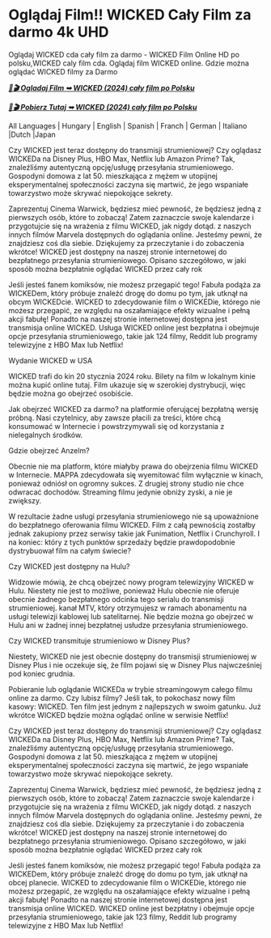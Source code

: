 # Oglądaj Film!! WICKED Cały Film za darmo 4k UHD

Oglądaj WICKED cda cały film za darmo - WICKED Film Online HD po polsku,WICKED caly film cda. Oglądaj film WICKED online. Gdzie można oglądać WICKED filmy za Darmo

<p><b><I><a href="https://r-movies.com/pl/movie/402431/wicked-gitcodepl">📀🎬 Ogladaj Film ➥ WICKED (2024) cały film po Polsku</a></I></b></p>

<p><b><I><a href="https://r-movies.com/pl/movie/402431/wicked-gitcodepl">📀🎬 Pobierz Tutaj ➥ WICKED (2024) cały film po Polsku</a></I></b></p>

All Languages | Hungary | English | Spanish | Franch | German | Italiano |Dutch |Japan

Czy WICKED jest teraz dostępny do transmisji strumieniowej? Czy oglądasz WICKEDa na Disney Plus, HBO Max, Netflix lub Amazon Prime? Tak, znaleźliśmy autentyczną opcję/usługę przesyłania strumieniowego. Gospodyni domowa z lat 50. mieszkająca z mężem w utopijnej eksperymentalnej społeczności zaczyna się martwić, że jego wspaniałe towarzystwo może skrywać niepokojące sekrety.

Zaprezentuj Cinema Warwick, będziesz mieć pewność, że będziesz jedną z pierwszych osób, które to zobaczą! Zatem zaznaczcie swoje kalendarze i przygotujcie się na wrażenia z filmu WICKED, jak nigdy dotąd. z naszych innych filmów Marvela dostępnych do oglądania online. Jesteśmy pewni, że znajdziesz coś dla siebie. Dziękujemy za przeczytanie i do zobaczenia wkrótce! WICKED jest dostępny na naszej stronie internetowej do bezpłatnego przesyłania strumieniowego. Opisano szczegółowo, w jaki sposób można bezpłatnie oglądać WICKED przez cały rok

Jeśli jesteś fanem komiksów, nie możesz przegapić tego! Fabuła podąża za WICKEDem, który próbuje znaleźć drogę do domu po tym, jak utknął na obcym WICKEDcie. WICKED to zdecydowanie film o WICKEDie, którego nie możesz przegapić, ze względu na oszałamiające efekty wizualne i pełną akcji fabułę! Ponadto na naszej stronie internetowej dostępna jest transmisja online WICKED. Usługa WICKED online jest bezpłatna i obejmuje opcje przesyłania strumieniowego, takie jak 124 filmy, Reddit lub programy telewizyjne z HBO Max lub Netflix!

Wydanie WICKED w USA

WICKED trafi do kin 20 stycznia 2024 roku. Bilety na film w lokalnym kinie można kupić online tutaj. Film ukazuje się w szerokiej dystrybucji, więc będzie można go obejrzeć osobiście.

Jak obejrzeć WICKED za darmo? na platformie oferującej bezpłatną wersję próbną. Nasi czytelnicy, aby zawsze płacili za treści, które chcą konsumować w Internecie i powstrzymywali się od korzystania z nielegalnych środków.

Gdzie obejrzeć Anzelm?

Obecnie nie ma platform, które miałyby prawa do obejrzenia filmu WICKED w Internecie. MAPPA zdecydowała się wyemitować film wyłącznie w kinach, ponieważ odniósł on ogromny sukces. Z drugiej strony studio nie chce odwracać dochodów. Streaming filmu jedynie obniży zyski, a nie je zwiększy.

W rezultacie żadne usługi przesyłania strumieniowego nie są upoważnione do bezpłatnego oferowania filmu WICKED. Film z całą pewnością zostałby jednak zakupiony przez serwisy takie jak Funimation, Netflix i Crunchyroll. I na koniec: który z tych punktów sprzedaży będzie prawdopodobnie dystrybuował film na całym świecie?

Czy WICKED jest dostępny na Hulu?

Widzowie mówią, że chcą obejrzeć nowy program telewizyjny WICKED w Hulu. Niestety nie jest to możliwe, ponieważ Hulu obecnie nie oferuje obecnie żadnego bezpłatnego odcinka tego serialu do transmisji strumieniowej. kanał MTV, który otrzymujesz w ramach abonamentu na usługi telewizji kablowej lub satelitarnej. Nie będzie można go obejrzeć w Hulu ani w żadnej innej bezpłatnej usłudze przesyłania strumieniowego.

Czy WICKED transmituje strumieniowo w Disney Plus?

Niestety, WICKED nie jest obecnie dostępny do transmisji strumieniowej w Disney Plus i nie oczekuje się, że film pojawi się w Disney Plus najwcześniej pod koniec grudnia.

Pobieranie lub oglądanie WICKEDa w trybie streamingowym całego filmu online za darmo. Czy lubisz filmy? Jeśli tak, to pokochasz nowy film kasowy: WICKED. Ten film jest jednym z najlepszych w swoim gatunku. Już wkrótce WICKED będzie można oglądać online w serwisie Netflix!

Czy WICKED jest teraz dostępny do transmisji strumieniowej? Czy oglądasz WICKEDa na Disney Plus, HBO Max, Netflix lub Amazon Prime? Tak, znaleźliśmy autentyczną opcję/usługę przesyłania strumieniowego. Gospodyni domowa z lat 50. mieszkająca z mężem w utopijnej eksperymentalnej społeczności zaczyna się martwić, że jego wspaniałe towarzystwo może skrywać niepokojące sekrety.

Zaprezentuj Cinema Warwick, będziesz mieć pewność, że będziesz jedną z pierwszych osób, które to zobaczą! Zatem zaznaczcie swoje kalendarze i przygotujcie się na wrażenia z filmu WICKED, jak nigdy dotąd. z naszych innych filmów Marvela dostępnych do oglądania online. Jesteśmy pewni, że znajdziesz coś dla siebie. Dziękujemy za przeczytanie i do zobaczenia wkrótce! WICKED jest dostępny na naszej stronie internetowej do bezpłatnego przesyłania strumieniowego. Opisano szczegółowo, w jaki sposób można bezpłatnie oglądać WICKED przez cały rok

Jeśli jesteś fanem komiksów, nie możesz przegapić tego! Fabuła podąża za WICKEDem, który próbuje znaleźć drogę do domu po tym, jak utknął na obcej planecie. WICKED to zdecydowanie film o WICKEDie, którego nie możesz przegapić, ze względu na oszałamiające efekty wizualne i pełną akcji fabułę! Ponadto na naszej stronie internetowej dostępna jest transmisja online WICKED. WICKED online jest bezpłatny i obejmuje opcje przesyłania strumieniowego, takie jak 123 filmy, Reddit lub programy telewizyjne z HBO Max lub Netflix!
